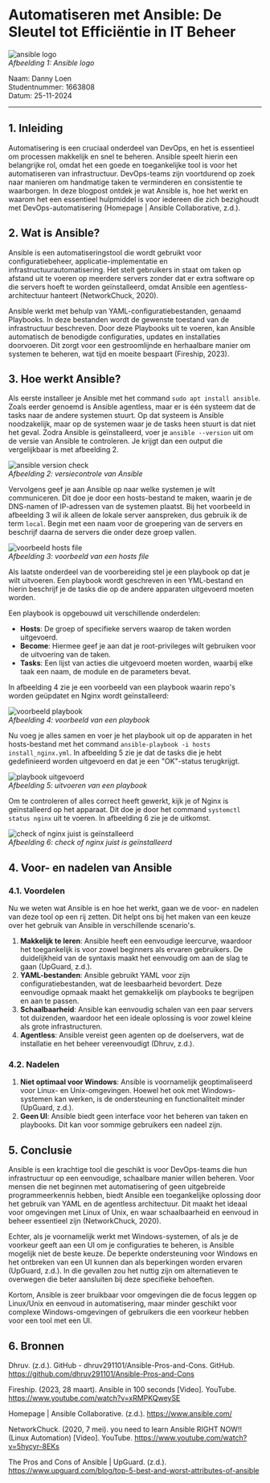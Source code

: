 # Automatiseren met Ansible: De Sleutel tot Efficiëntie in IT Beheer

![ansible logo](plaatjes/Ansible_Logo.png)  
*Afbeelding 1: Ansible logo*

Naam: Danny Loen  
Studentnummer: 1663808  
Datum: 25-11-2024  

<hr/>

## 1. Inleiding

Automatisering is een cruciaal onderdeel van DevOps, en het is essentieel om processen makkelijk en snel te beheren. Ansible speelt hierin een belangrijke rol, omdat het een goede en toegankelijke tool is voor het automatiseren van infrastructuur. DevOps-teams zijn voortdurend op zoek naar manieren om handmatige taken te verminderen en consistentie te waarborgen. In deze blogpost ontdek je wat Ansible is, hoe het werkt en waarom het een essentieel hulpmiddel is voor iedereen die zich bezighoudt met DevOps-automatisering (Homepage | Ansible Collaborative, z.d.).

## 2. Wat is Ansible?

Ansible is een automatiseringstool die wordt gebruikt voor configuratiebeheer, applicatie-implementatie en infrastructuurautomatisering. Het stelt gebruikers in staat om taken op afstand uit te voeren op meerdere servers zonder dat er extra software op die servers hoeft te worden geïnstalleerd, omdat Ansible een agentless-architectuur hanteert (NetworkChuck, 2020).  

Ansible werkt met behulp van YAML-configuratiebestanden, genaamd Playbooks. In deze bestanden wordt de gewenste toestand van de infrastructuur beschreven. Door deze Playbooks uit te voeren, kan Ansible automatisch de benodigde configuraties, updates en installaties doorvoeren. Dit zorgt voor een gestroomlijnde en herhaalbare manier om systemen te beheren, wat tijd en moeite bespaart (Fireship, 2023).

## 3. Hoe werkt Ansible?

Als eerste installeer je Ansible met het command `sudo apt install ansible`. Zoals eerder genoemd is Ansible agentless, maar er is één systeem dat de tasks naar de andere systemen stuurt. Op dat systeem is Ansible noodzakelijk, maar op de systemen waar je de tasks heen stuurt is dat niet het geval. Zodra Ansible is geïnstalleerd, voer je `ansible --version` uit om de versie van Ansible te controleren. Je krijgt dan een output die vergelijkbaar is met afbeelding 2.

![ansible version check](plaatjes/ansible-version.png)  
*Afbeelding 2: versiecontrole van Ansible*

Vervolgens geef je aan Ansible op naar welke systemen je wilt communiceren. Dit doe je door een hosts-bestand te maken, waarin je de DNS-namen of IP-adressen van de systemen plaatst. Bij het voorbeeld in afbeelding 3 wil ik alleen de lokale server aanspreken, dus gebruik ik de term `local`. Begin met een naam voor de groepering van de servers en beschrijf daarna de servers die onder deze groep vallen.

![voorbeeld hosts file](plaatjes/voorbeeld-hosts-file.png)  
*Afbeelding 3: voorbeeld van een hosts file*

Als laatste onderdeel van de voorbereiding stel je een playbook op dat je wilt uitvoeren. Een playbook wordt geschreven in een YML-bestand en hierin beschrijf je de tasks die op de andere apparaten uitgevoerd moeten worden.

Een playbook is opgebouwd uit verschillende onderdelen:

- **Hosts**: De groep of specifieke servers waarop de taken worden uitgevoerd.  
- **Become**: Hiermee geef je aan dat je root-privileges wilt gebruiken voor de uitvoering van de taken.  
- **Tasks**: Een lijst van acties die uitgevoerd moeten worden, waarbij elke taak een naam, de module en de parameters bevat.  

In afbeelding 4 zie je een voorbeeld van een playbook waarin repo's worden geüpdatet en Nginx wordt geïnstalleerd:

![voorbeeld playbook](plaatjes/voorbeeld-playbook.png)  
*Afbeelding 4: voorbeeld van een playbook*

Nu voeg je alles samen en voer je het playbook uit op de apparaten in het hosts-bestand met het command `ansible-playbook -i hosts install_nginx.yml`. In afbeelding 5 zie je dat de tasks die je hebt gedefinieerd worden uitgevoerd en dat je een "OK"-status terugkrijgt.

![playbook uitgevoerd](plaatjes/playbook.png)  
*Afbeelding 5: uitvoeren van een playbook*

Om te controleren of alles correct heeft gewerkt, kijk je of Nginx is geïnstalleerd op het apparaat. Dit doe je door het command `systemctl status nginx` uit te voeren. In afbeelding 6 zie je de uitkomst.

![check of nginx juist is geïnstalleerd](plaatjes/check.png)  
*Afbeelding 6: check of nginx juist is geïnstalleerd*

## 4. Voor- en nadelen van Ansible

### 4.1. Voordelen

Nu we weten wat Ansible is en hoe het werkt, gaan we de voor- en nadelen van deze tool op een rij zetten. Dit helpt ons bij het maken van een keuze over het gebruik van Ansible in verschillende scenario's.

1. **Makkelijk te leren**: Ansible heeft een eenvoudige leercurve, waardoor het toegankelijk is voor zowel beginners als ervaren gebruikers. De duidelijkheid van de syntaxis maakt het eenvoudig om aan de slag te gaan (UpGuard, z.d.).
2. **YAML-bestanden**: Ansible gebruikt YAML voor zijn configuratiebestanden, wat de leesbaarheid bevordert. Deze eenvoudige opmaak maakt het gemakkelijk om playbooks te begrijpen en aan te passen.
3. **Schaalbaarheid**: Ansible kan eenvoudig schalen van een paar servers tot duizenden, waardoor het een ideale oplossing is voor zowel kleine als grote infrastructuren.
4. **Agentless**: Ansible vereist geen agenten op de doelservers, wat de installatie en het beheer vereenvoudigt (Dhruv, z.d.).

### 4.2. Nadelen

1. **Niet optimaal voor Windows**: Ansible is voornamelijk geoptimaliseerd voor Linux- en Unix-omgevingen. Hoewel het ook met Windows-systemen kan werken, is de ondersteuning en functionaliteit minder (UpGuard, z.d.).
2. **Geen UI**: Ansible biedt geen interface voor het beheren van taken en playbooks. Dit kan voor sommige gebruikers een nadeel zijn.

## 5. Conclusie

Ansible is een krachtige tool die geschikt is voor DevOps-teams die hun infrastructuur op een eenvoudige, schaalbare manier willen beheren. Voor mensen die net beginnen met automatisering of geen uitgebreide programmeerkennis hebben, biedt Ansible een toegankelijke oplossing door het gebruik van YAML en de agentless architectuur. Dit maakt het ideaal voor omgevingen met Linux of Unix, en waar schaalbaarheid en eenvoud in beheer essentieel zijn (NetworkChuck, 2020).

Echter, als je voornamelijk werkt met Windows-systemen, of als je de voorkeur geeft aan een UI om je configuraties te beheren, is Ansible mogelijk niet de beste keuze. De beperkte ondersteuning voor Windows en het ontbreken van een UI kunnen dan als beperkingen worden ervaren (UpGuard, z.d.). In die gevallen zou het nuttig zijn om alternatieven te overwegen die beter aansluiten bij deze specifieke behoeften.

Kortom, Ansible is zeer bruikbaar voor omgevingen die de focus leggen op Linux/Unix en eenvoud in automatisering, maar minder geschikt voor complexe Windows-omgevingen of gebruikers die een voorkeur hebben voor een tool met een UI.

## 6. Bronnen

Dhruv. (z.d.). GitHub - dhruv291101/Ansible-Pros-and-Cons. GitHub. <https://github.com/dhruv291101/Ansible-Pros-and-Cons>

Fireship. (2023, 28 maart). Ansible in 100 seconds [Video]. YouTube. <https://www.youtube.com/watch?v=xRMPKQweySE>

Homepage | Ansible Collaborative. (z.d.). <https://www.ansible.com/>

NetworkChuck. (2020, 7 mei). you need to learn Ansible RIGHT NOW!! (Linux Automation) [Video]. YouTube. <https://www.youtube.com/watch?v=5hycyr-8EKs>

The Pros and Cons of Ansible | UpGuard. (z.d.). <https://www.upguard.com/blog/top-5-best-and-worst-attributes-of-ansible>